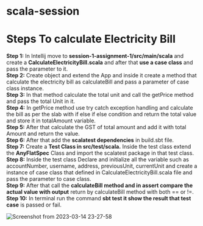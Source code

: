 # scala-session
# Steps To calculate Electricity Bill

**Step 1:** In Intellij move to **session-1-assignment-1/src/main/scala** and create a **CalculateElectricityBill.scala** and after that **use a case class** and pass the parameter to it.          
**Step 2:** Create object and extend the App and inside it create a method that calculate the electricity bill as calculateBill and pass a parameter of case class instance.     
**Step 3:** In that method calculate the total unit and call the getPrice method and pass the total Unit in it.    
**Step 4:** In getPrice method use try catch exception handling and calculate the bill as per the slab with if else if else condition and return the total value and store it in totalAmount variable.        
**Step 5:** After that calculate the GST of total amount and add it with total Amount and return the value.      
**Step 6:** After that add the **scalatest dependencies** in build.sbt file.     
**Step 7:** Create a **Test Class in src/test/scala.** Inside the test class extend the **AnyFlatSpec** Class and import the scalatest package in that test class. **Step 8:** Inside the test class Declare and initialize all the variable such as accountNumber, username, address, previousUnit, currentUnit and  create a instance of case class that defined in CalculateElectricityBill.scala file and pass the parameter to case class.     
**Step 9:** After that call the **calculateBill method and in assert compare the actual value with output** return by calculateBill method with both == or !=.
**Step 10:** In terminal run the command **sbt test it show the result that test case** is passed or fail.

![Screenshot from 2023-03-14 23-27-58](https://user-images.githubusercontent.com/124979629/225095813-67d85a90-3619-44a8-8480-e416bcbd33c6.png)
